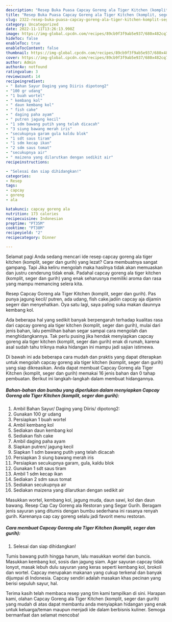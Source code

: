 ```yaml
---
description: "Resep Buka Puasa Capcay Goreng ala Tiger Kitchen (komplit, seger dan gurih) Anti Gagal"
title: "Resep Buka Puasa Capcay Goreng ala Tiger Kitchen (komplit, seger dan gurih) Anti Gagal"
slug: 2322-resep-buka-puasa-capcay-goreng-ala-tiger-kitchen-komplit-seger-dan-gurih-anti-gagal
category: Uncategorized
date: 2022-11-11T13:26:13.998Z
image: https://img-global.cpcdn.com/recipes/89cb9f3f9ab5e937/680x482cq70/capcay-goreng-ala-tiger-kitchen-komplit-seger-dan-gurih-foto-resep-utama.jpg
hideToc: false
enableToc: true
enableTocContent: false
thumbnail: https://img-global.cpcdn.com/recipes/89cb9f3f9ab5e937/680x482cq70/capcay-goreng-ala-tiger-kitchen-komplit-seger-dan-gurih-foto-resep-utama.jpg
cover: https://img-global.cpcdn.com/recipes/89cb9f3f9ab5e937/680x482cq70/capcay-goreng-ala-tiger-kitchen-komplit-seger-dan-gurih-foto-resep-utama.jpg
author: Admin
authorAv: notfound
ratingvalue: 3
reviewcount: 14
recipeingredient:
- " Bahan Sayur Daging yang Diiris dipotong2"
- "100 gr udang"
- "1 buah wortel"
- " kembang kol"
- " daun kembang kol"
- " fish cake"
- " daging paha ayam"
- " putren jagung kecil"
- "1 sdm bawang putih yang telah dicacah"
- "3 siung bawang merah iris"
- "secukupnya garam gula kaldu blok"
- "1 sdt saus tiram"
- "1 sdm kecap ikan"
- "2 sdm saus tomat"
- "secukupnya air"
- " maizena yang dilarutkan dengan sedikit air"
recipeinstructions:

- "Selesai dan siap dihidangkan!"
categories:
- Resep
tags:
- capcay
- goreng
- ala

katakunci: capcay goreng ala 
nutrition: 173 calories
recipecuisine: Indonesian
preptime: "PT35M"
cooktime: "PT38M"
recipeyield: "2"
recipecategory: Dinner

---
```



Selamat pagi Anda sedang mencari ide resep capcay goreng ala tiger kitchen (komplit, seger dan gurih) yang lezat? Cara membuatnya sangat gampang. Tapi Jika keliru mengolah maka hasilnya tidak akan memuaskan dan justru cenderung tidak enak. Padahal capcay goreng ala tiger kitchen (komplit, seger dan gurih) yang enak seharusnya memiliki aroma dan rasa yang mampu memancing selera kita.


Resep Capcay Goreng ala Tiger Kitchen (komplit, seger dan gurih). Pas punya jagung kecil/ putren, ada udang, fish cake.jadiin capcay aja dijamin segerr dan menyehatkan. Oya satu lagi, saya paling suka makan daunnya kembang kol.

Ada beberapa hal yang sedikit banyak berpengaruh terhadap kualitas rasa dari capcay goreng ala tiger kitchen (komplit, seger dan gurih), mulai dari jenis bahan, lalu pemilihan bahan segar sampai cara mengolah dan menghidangkannya. Tak perlu pusing jika hendak menyiapkan capcay goreng ala tiger kitchen (komplit, seger dan gurih) enak di rumah, karena asal sudah tahu triknya maka hidangan ini mampu jadi sajian istimewa.


Di bawah ini ada beberapa cara mudah dan praktis yang dapat diterapkan untuk mengolah capcay goreng ala tiger kitchen (komplit, seger dan gurih) yang siap dikreasikan. Anda dapat membuat Capcay Goreng ala Tiger Kitchen (komplit, seger dan gurih) memakai 16 jenis bahan dan 0 tahap pembuatan. Berikut ini langkah-langkah dalam membuat hidangannya.

<!--inarticleads1-->

##### Bahan-bahan dan bumbu yang diperlukan dalam menyiapkan Capcay Goreng ala Tiger Kitchen (komplit, seger dan gurih):

1. Ambil  Bahan Sayur/ Daging yang Diiris/ dipotong2:
1. Gunakan 100 gr udang
1. Persiapkan 1 buah wortel
1. Ambil  kembang kol
1. Sediakan  daun kembang kol
1. Sediakan  fish cake
1. Ambil  daging paha ayam
1. Siapkan  putren/ jagung kecil
1. Siapkan 1 sdm bawang putih yang telah dicacah
1. Persiapkan 3 siung bawang merah iris
1. Persiapkan secukupnya garam, gula, kaldu blok
1. Gunakan 1 sdt saus tiram
1. Ambil 1 sdm kecap ikan
1. Sediakan 2 sdm saus tomat
1. Sediakan secukupnya air
1. Sediakan  maizena yang dilarutkan dengan sedikit air


Masukkan wortel, kembang kol, jagung muda, daun sawi, kol dan daun bawang. Resep Cap Cay Goreng ala Restoran yang Segar Gurih. Beragam jenis sayuran yang ditumis dengan bumbu sederhana ini rasanya renyah gurih. Karenanya cap cay goreng selalu jadi favorit menu restoran. 

<!--inarticleads2-->

##### Cara membuat Capcay Goreng ala Tiger Kitchen (komplit, seger dan gurih):


1. Selesai dan siap dihidangkan!

Tumis bawang putih hingga harum, lalu masukkan wortel dan buncis. Masukkan kembang kol, sosis dan jagung siam. Agar sayuran capcay tidak lonyot, masak lebuh dulu sayuran yang keras seperti kembang kol, brokoli dan wortel. Capcay merupakan makanan yang cukup terkenal dan banyak dijumpai di Indonesia. Capcay sendiri adalah masakan khas pecinan yang berisi sepuluh sayur, hal. 

Terima kasih telah membaca resep yang tim kami tampilkan di sini. Harapan kami, olahan Capcay Goreng ala Tiger Kitchen (komplit, seger dan gurih) yang mudah di atas dapat membantu anda menyiapkan hidangan yang enak untuk keluarga/teman maupun menjadi ide dalam berbisnis kuliner. Semoga bermanfaat dan selamat mencoba!
